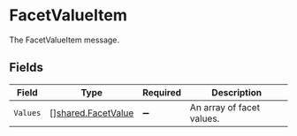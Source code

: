 # FacetValueItem

The FacetValueItem message.


## Fields

| Field                                                    | Type                                                     | Required                                                 | Description                                              |
| -------------------------------------------------------- | -------------------------------------------------------- | -------------------------------------------------------- | -------------------------------------------------------- |
| `Values`                                                 | [][shared.FacetValue](../../models/shared/facetvalue.md) | :heavy_minus_sign:                                       | An array of facet values.                                |